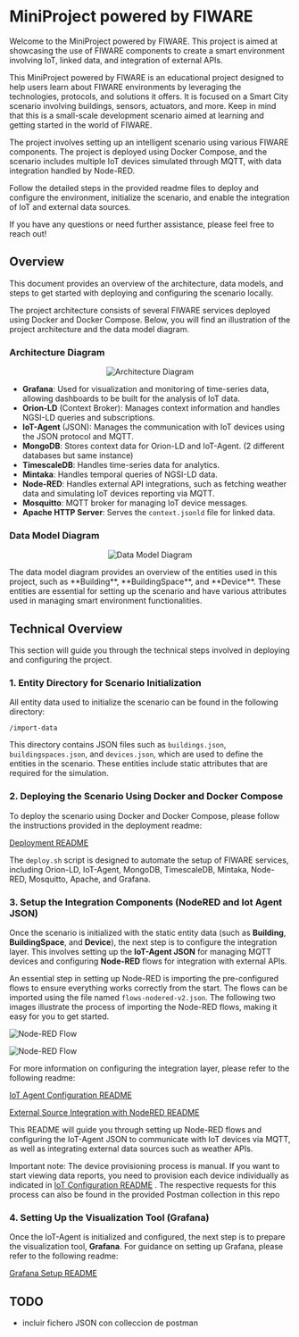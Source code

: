 # MiniProject powered by FIWARE

Welcome to the MiniProject powered by FIWARE. This project is aimed at showcasing the use of FIWARE components to create a smart environment involving IoT, linked data, and integration of external APIs.

This MiniProject powered by FIWARE is an educational project designed to help users learn about FIWARE environments by leveraging the technologies, protocols, and solutions it offers. It is focused on a Smart City scenario involving buildings, sensors, actuators, and more. Keep in mind that this is a small-scale development scenario aimed at learning and getting started in the world of FIWARE.

The project involves setting up an intelligent scenario using various FIWARE components. The project is deployed using Docker Compose, and the scenario includes multiple IoT devices simulated through MQTT, with data integration handled by Node-RED.

Follow the detailed steps in the provided readme files to deploy and configure the environment, initialize the scenario, and enable the integration of IoT and external data sources.

If you have any questions or need further assistance, please feel free to reach out!


##  Overview

This document provides an overview of the architecture, data models, and steps to get started with deploying and configuring the scenario locally.

The project architecture consists of several FIWARE services deployed using Docker and Docker Compose. Below, you will find an illustration of the project architecture and the data model diagram.

### Architecture Diagram

<p align="center">
  <img src="img/arch.png" alt="Architecture Diagram">
</p>

- **Grafana**: Used for visualization and monitoring of time-series data, allowing dashboards to be built for the analysis of IoT data.
- **Orion-LD** (Context Broker): Manages context information and handles NGSI-LD queries and subscriptions.
- **IoT-Agent** (JSON): Manages the communication with IoT devices using the JSON protocol and MQTT.
- **MongoDB**: Stores context data for Orion-LD and IoT-Agent. (2 different databases but same instance)
- **TimescaleDB**: Handles time-series data for analytics.
- **Mintaka**: Handles temporal queries of NGSI-LD data.
- **Node-RED**: Handles external API integrations, such as fetching weather data and simulating IoT devices reporting via MQTT.
- **Mosquitto**: MQTT broker for managing IoT device messages.
- **Apache HTTP Server**: Serves the `context.jsonld` file for linked data.

### Data Model Diagram

<p align="center">
  <img src="img/datamodels.png" alt="Data Model Diagram">
</p>
The data model diagram provides an overview of the entities used in this project, such as **Building**, **BuildingSpace**, and **Device**. These entities are essential for setting up the scenario and have various attributes used in managing smart environment functionalities.

## Technical Overview

This section will guide you through the technical steps involved in deploying and configuring the project.

### 1. Entity Directory for Scenario Initialization

All entity data used to initialize the scenario can be found in the following directory:

```
/import-data
```

This directory contains JSON files such as `buildings.json`, `buildingspaces.json`, and `devices.json`, which are used to define the entities in the scenario. These entities include static attributes that are required for the simulation.

### 2. Deploying the Scenario Using Docker and Docker Compose

To deploy the scenario using Docker and Docker Compose, please follow the instructions provided in the deployment readme:

[Deployment README](README-local-deployment.md)

The `deploy.sh` script is designed to automate the setup of FIWARE services, including Orion-LD, IoT-Agent, MongoDB, TimescaleDB, Mintaka, Node-RED, Mosquitto, Apache, and Grafana.

### 3. Setup the Integration Components (NodeRED and Iot Agent JSON)

Once the scenario is initialized with the static entity data (such as **Building**, **BuildingSpace**, and **Device**), the next step is to configure the integration layer. This involves setting up the **IoT-Agent JSON** for managing MQTT devices and configuring **Node-RED** flows for integration with external APIs.

An essential step in setting up Node-RED is importing the pre-configured flows to ensure everything works correctly from the start. The flows can be imported using the file named `flows-nodered-v2.json`. The following two images illustrate the process of importing the Node-RED flows, making it easy for you to get started.

![Node-RED Flow](img/nodered-importflows-step1.png)

![Node-RED Flow](img/nodered-importflows-step2.png)


For more information on configuring the integration layer, please refer to the following readme:

[IoT Agent Configuration README](README-setup-iotagent.md)

[External Source Integration with NodeRED README](README-setup-openmeteo-api.md)

This README will guide you through setting up Node-RED flows and configuring the IoT-Agent JSON to communicate with IoT devices via MQTT, as well as integrating external data sources such as weather APIs.

Important note: The device provisioning process is manual. If you want to start viewing data reports, you need to provision each device individually as indicated in [IoT Configuration README](README-setup-iotagent.md) . The respective requests for this process can also be found in the provided Postman collection in this repo

### 4. Setting Up the Visualization Tool (Grafana)

Once the IoT-Agent is initialized and configured, the next step is to prepare the visualization tool, **Grafana**. For guidance on setting up Grafana, please refer to the following readme:

[Grafana Setup README](README-grafana-setup-visualization.md)
## TODO
- incluir fichero JSON con colleccion de postman
